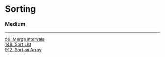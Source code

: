 # Sorting

### Medium
---
[56. Merge Intervals](../solutions/0056-Merge%20Intervals.md)</br>
[148. Sort List](../solutions/0148-Sort%20List.md)</br>
[912. Sort an Array](../solutions/0912-Sort%20an%20Array.md)</br>
